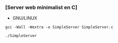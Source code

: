 ### [Server web minimalist en C]
*  GNU/LINUX
``` shell
gcc -Wall -Wextra -o SimpleServer SimpleServer.c
```
``` shell
./SimpleServer